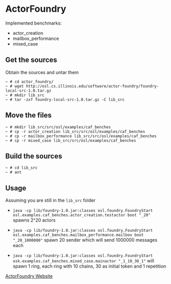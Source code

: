 ActorFoundry
=======
Implemented benchmarks:
* actor_creation
* mailbox_performance
* mixed_case 

Get the sources
---------------
Obtain the sources and untar them

    ~ # cd actor_foundry/
    ~ # wget http://osl.cs.illinois.edu/software/actor-foundry/foundry-local-src-1.0.tar.gz
    ~ # mkdir lib_src
    ~ # tar -zxf foundry-local-src-1.0.tar.gz -C lib_src

Move the files
--------------
    ~ # mkdir lib_src/src/osl/examples/caf_benches
    ~ # cp -r actor_creation lib_src/src/osl/examples/caf_benches 
    ~ # cp -r mailbox_performance lib_src/src/osl/examples/caf_benches
    ~ # cp -r mixed_case lib_src/src/osl/examples/caf_benches

Build the sources
-----------------
    ~ # cd lib_src
    ~ # ant

Usage
-----
Assuming you are still in the `lib_src` folder

* `java -cp lib/foundry-1.0.jar:classes osl.foundry.FoundryStart osl.examples.caf_benches.actor_creation.testactor boot "_20"` spawns 2^20 actors

* `java -cp lib/foundry-1.0.jar:classes osl.foundry.FoundryStart osl.examples.caf_benches.mailbox_performance.mailbox boot "_20_1000000"` spawn 20 sender which will send 1000000 messages each

* `java -cp lib/foundry-1.0.jar:classes osl.foundry.FoundryStart osk.examples.caf_benches.mixed_case.mainactor "_1_10_30_1"` will spawn 1 ring, each ring with 10 chains, 30 as initial token and 1 repetition

[ActorFoundry Website](http://osl.cs.illinois.edu/software/actor-foundry/ "ActorFoundry Website")

